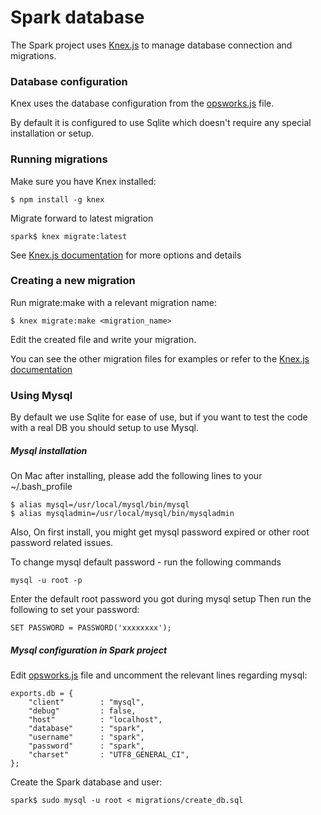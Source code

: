 # Spark database

The Spark project uses [Knex.js](http://knexjs.org/) to manage database connection and migrations.

### Database configuration

Knex uses the database configuration from the [opsworks.js](/opsworks.js) file.

By default it is configured to use Sqlite which doesn't require any special installation or setup.

### Running migrations

Make sure you have Knex installed:

```
$ npm install -g knex
```

Migrate forward to latest migration

```
spark$ knex migrate:latest
```

See [Knex.js documentation](http://knexjs.org/#Migrations-CLI) for more options and details

### Creating a new migration

Run migrate:make with a relevant migration name:

```
$ knex migrate:make <migration_name>
```

Edit the created file and write your migration.

You can see the other migration files for examples or refer to the [Knex.js documentation](http://knexjs.org/#Schema)

### Using Mysql

By default we use Sqlite for ease of use, but if you want to test the code with a real DB you should setup to use Mysql.

##### Mysql installation

On Mac after installing, please add the following lines to your ~/.bash_profile
```
$ alias mysql=/usr/local/mysql/bin/mysql
$ alias mysqladmin=/usr/local/mysql/bin/mysqladmin
```

Also, On first install, you might get mysql password expired or other root password related issues.

To change mysql default password - run the following commands
```
mysql -u root -p
```
Enter the default root password you got during mysql setup
Then run the following to set your password:
```
SET PASSWORD = PASSWORD('xxxxxxxx');
```

##### Mysql configuration in Spark project

Edit [opsworks.js](/opsworks.js) file and uncomment the relevant lines regarding mysql:

```
exports.db = {
    "client"        : "mysql",
    "debug"         : false,
    "host"          : "localhost",
    "database"      : "spark",
    "username"      : "spark",
    "password"      : "spark",
    "charset"       : "UTF8_GENERAL_CI",
};
```

Create the Spark database and user:

```
spark$ sudo mysql -u root < migrations/create_db.sql
```
